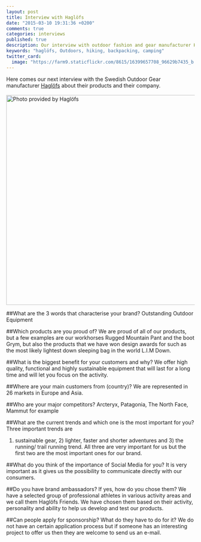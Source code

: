 ```yaml
---
layout: post
title: Interview with Haglöfs
date: "2015-03-10 19:31:36 +0200"
comments: true
categories: interviews
published: true
description: Our interview with outdoor fashion and gear manufacturer Haglöfs.
keywords: "haglöfs, Outdoors, hiking, backpacking, camping"
twitter_card: 
  image: "https://farm9.staticflickr.com/8615/16399657708_96629b7435_b.jpg"
---
```


Here comes our next interview with the Swedish Outdoor Gear manufacturer <a href="http://www.haglofs.com" target="_blank">Haglöfs</a> about their products and their company.<br><br>
<a href="https://www.flickr.com/photos/90204224@N07/16589560330" title="Photo provided by Haglöfs"><img src="https://farm8.staticflickr.com/7590/16589560330_3c2aa8a952_o.png" width="800" height="560" alt="Photo provided by Haglöfs"></a><br><!--more-->

##What are the 3 words that characterise your brand? 
Outstanding Outdoor Equipment

##Which products are you proud of? 
We are proud of all of our products, but a few examples are our workhorses Rugged Mountain Pant and the boot Grym, but also the products that we have won design awards for such as the most likely lightest down sleeping bag in the world L.I.M Down. 
 
##What is the biggest benefit for your customers and why? 
We offer high quality, functional and highly sustainable equipment that will last for a long time and will let you focus on the activity.

##Where are your main customers from (country)? 
We are represented in 26 markets in Europe and Asia.

##Who are your major competitors? 
Arcteryx, Patagonia, The North Face, Mammut for example

##What are the current trends and which one is the most important for you? Three important trends are 
1) sustainable gear, 2) lighter, faster and shorter adventures and 3) the running/ trail running trend. All three are very important for us but the first two are the most important ones for our brand.

##What do you think of the importance of Social Media for you? 
It is very important as it gives us the possibility to communicate directly with our consumers.

##Do you have brand ambassadors? If yes, how do you chose them? 
We have a selected group of professional athletes in various activity areas and we call them Haglöfs Friends. We have chosen them based on their activity, personality and ability to help us develop and test our products.

##Can people apply for sponsorship? What do they have to do for it? 
We do not have an certain application process but if someone has an interesting project to offer us then they are welcome to send us an e-mail.
